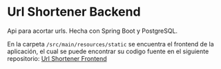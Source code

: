 # Url Shortener Backend

Api para acortar urls. Hecha con Spring Boot y PostgreSQL.

En la carpeta `/src/main/resources/static` se encuentra el frontend de la aplicación, el cual se puede encontrar su codigo fuente en el siguiente repositorio: [Url Shortener Frontend](https://github.com/Thesportydar/url-shortener-frontend)

